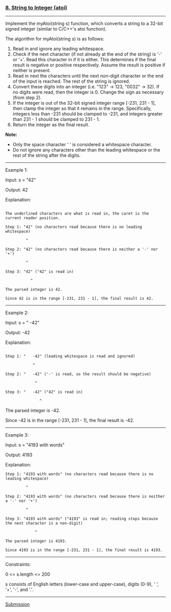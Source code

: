 ### [8. String to Integer (atoi)](https://leetcode.com/problems/string-to-integer-atoi/)

***
Implement the myAtoi(string s) function, which converts a string to a 32-bit signed integer (similar to C/C++'s atoi function).

The algorithm for myAtoi(string s) is as follows:

1. Read in and ignore any leading whitespace.
2. Check if the next character (if not already at the end of the string) is '-' or '+'. Read this character in if it is either. This determines if the final result is negative or positive respectively. Assume the result is positive if neither is present.
3. Read in next the characters until the next non-digit character or the end of the input is reached. The rest of the string is ignored.
4. Convert these digits into an integer (i.e. "123" -> 123, "0032" -> 32). If no digits were read, then the integer is 0. Change the sign as necessary (from step 2).
5. If the integer is out of the 32-bit signed integer range [-231, 231 - 1], then clamp the integer so that it remains in the range. Specifically, integers less than -231 should be clamped to -231, and integers greater than 231 - 1 should be clamped to 231 - 1.
6. Return the integer as the final result.

**Note:**

* Only the space character ' ' is considered a whitespace character.
* Do not ignore any characters other than the leading whitespace or the rest of the string after the digits.
***
Example 1:

Input: s = "42"

Output: 42

Explanation: 
~~~~

The underlined characters are what is read in, the caret is the current reader position.

Step 1: "42" (no characters read because there is no leading whitespace)

         ^

Step 2: "42" (no characters read because there is neither a '-' nor '+')

         ^

Step 3: "42" ("42" is read in)

           ^

The parsed integer is 42.

Since 42 is in the range [-231, 231 - 1], the final result is 42.
~~~~

***
Example 2:

Input: s = "   -42"

Output: -42

Explanation:
~~~~

Step 1: "   -42" (leading whitespace is read and ignored)

            ^

Step 2: "   -42" ('-' is read, so the result should be negative)

             ^

Step 3: "   -42" ("42" is read in)

               ^
~~~~

The parsed integer is -42.

Since -42 is in the range [-231, 231 - 1], the final result is -42.
***
Example 3:

Input: s = "4193 with words"

Output: 4193

Explanation:
~~~~
Step 1: "4193 with words" (no characters read because there is no leading whitespace)

         ^

Step 2: "4193 with words" (no characters read because there is neither a '-' nor '+')

         ^

Step 3: "4193 with words" ("4193" is read in; reading stops because the next character is a non-digit)

             ^

The parsed integer is 4193.

Since 4193 is in the range [-231, 231 - 1], the final result is 4193.
~~~~

***
Constraints:

0 <= s.length <= 200

s consists of English letters (lower-case and upper-case), digits (0-9), ' ', '+', '-', and '.'.


***
[Submission](https://leetcode.com/problems/string-to-integer-atoi/submissions/1204737220)